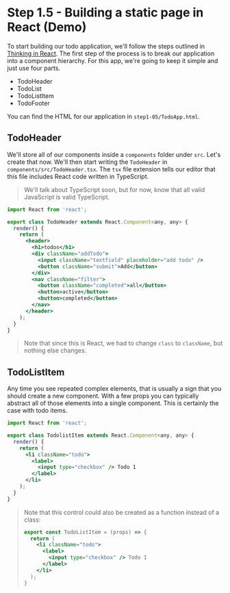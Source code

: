 # Step 1.5 - Building a static page in React (Demo)

To start building our todo application, we'll follow the steps outlined in [Thinking in React](https://reactjs.org/docs/thinking-in-react.html). The first step of the process is to break our application into a component hierarchy. For this app, we're going to keep it simple and just use four parts.

- TodoHeader
- TodoList
- TodoListItem
- TodoFooter

You can find the HTML for our application in `step1-05/TodoApp.html`.

## TodoHeader

We'll store all of our components inside a `components` folder under `src`. Let's create that now. We'll then start writing the `TodoHeader` in `components/src/TodoHeader.tsx`. The `tsx` file extension tells our editor that this file includes React code written in TypeScript.

> We'll talk about TypeScript soon, but for now, know that all valid JavaScript is valid TypeScript.

```jsx
import React from 'react';

export class TodoHeader extends React.Component<any, any> {
  render() {
    return (
      <header>
        <h1>todos</h1>
        <div className="addTodo">
          <input className="textfield" placeholder="add todo" />
          <button className="submit">Add</button>
        </div>
        <nav className="filter">
          <button className="completed">all</button>
          <button>active</button>
          <button>completed</button>
        </nav>
      </header>
    );
  }
}
```

> Note that since this is React, we had to change `class` to `className`, but nothing else changes.

## TodoListItem

Any time you see repeated complex elements, that is usually a sign that you should create a new component. With a few props you can typically abstract all of those elements into a single component. This is certainly the case with todo items.

```jsx
import React from 'react';

export class TodolistItem extends React.Component<any, any> {
  render() {
    return (
      <li className="todo">
        <label>
          <input type="checkbox" /> Todo 1
        </label>
      </li>
    );
  }
}
```

> Note that this control could also be created as a function instead of a class:
> ```jsx
> export const TodoListItem = (props) => {
>   return (
>     <li className="todo">
>       <label>
>         <input type="checkbox" /> Todo 1
>       </label>
>     </li>
>   );
> }
> ```
